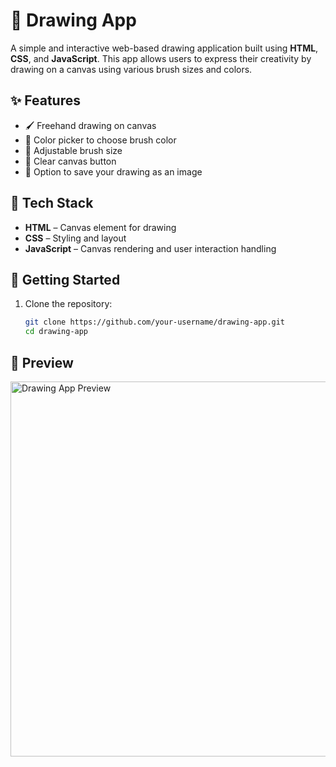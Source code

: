 # 🎨 Drawing App

A simple and interactive web-based drawing application built using **HTML**, **CSS**, and **JavaScript**. This app allows users to express their creativity by drawing on a canvas using various brush sizes and colors.

## ✨ Features

- 🖌️ Freehand drawing on canvas
- 🎨 Color picker to choose brush color
- 📏 Adjustable brush size
- 🧼 Clear canvas button
- 💾 Option to save your drawing as an image

## 🔧 Tech Stack

- **HTML** – Canvas element for drawing
- **CSS** – Styling and layout
- **JavaScript** – Canvas rendering and user interaction handling

## 🚀 Getting Started

1. Clone the repository:

   ```bash
   git clone https://github.com/your-username/drawing-app.git
   cd drawing-app

## 📸 Preview

<img src="drawing-app-preview.png" alt="Drawing App Preview" width="600"/>
